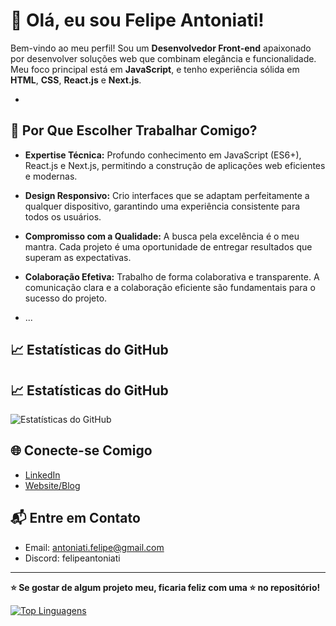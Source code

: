 # 👋 Olá, eu sou Felipe Antoniati!

Bem-vindo ao meu perfil! Sou um **Desenvolvedor Front-end** apaixonado por desenvolver soluções web que combinam elegância e funcionalidade.
Meu foco principal está em **JavaScript**, e tenho experiência sólida em **HTML**, **CSS**, **React.js** e **Next.js**.

- 
## 🚀 Por Que Escolher Trabalhar Comigo?

- **Expertise Técnica:** Profundo conhecimento em JavaScript (ES6+), React.js e Next.js, permitindo a construção de aplicações web eficientes e modernas.

- **Design Responsivo:** Crio interfaces que se adaptam perfeitamente a qualquer dispositivo, garantindo uma experiência consistente para todos os usuários.

- **Compromisso com a Qualidade:** A busca pela excelência é o meu mantra. Cada projeto é uma oportunidade de entregar resultados que superam as expectativas.

- **Colaboração Efetiva:** Trabalho de forma colaborativa e transparente. A comunicação clara e a colaboração eficiente são fundamentais para o sucesso do projeto.

- ...

## 📈 Estatísticas do GitHub

## 📈 Estatísticas do GitHub

![Estatísticas do GitHub](https://github-readme-stats.vercel.app/api?username=felipeantoniati&show_icons=true&count_private=true&hide=issues&theme=dark)

## 🌐 Conecte-se Comigo

- [LinkedIn](https://www.linkedin.com/in/felipeantoniati/)
- [Website/Blog](https://www.felipeantoniati.com.br)

## 📬 Entre em Contato

- Email: antoniati.felipe@gmail.com
- Discord: felipeantoniati
---

**⭐️ Se gostar de algum projeto meu, ficaria feliz com uma ⭐️ no repositório!**

[![Top Linguagens](https://github-readme-stats.vercel.app/api/top-langs/?username=felipeantoniati&layout=compact&theme=dark)](https://github.com/anuraghazra/github-readme-stats)
